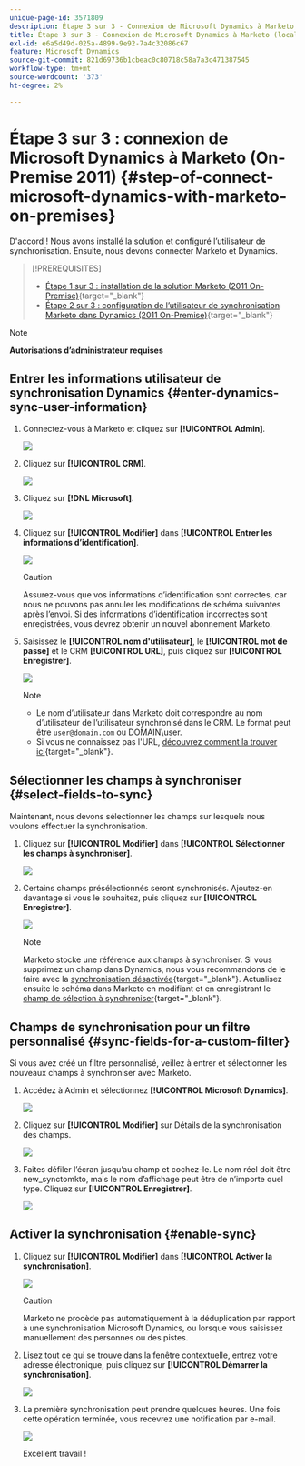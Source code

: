 ```yaml
---
unique-page-id: 3571809
description: Étape 3 sur 3 - Connexion de Microsoft Dynamics à Marketo (2011 On-Premise) - Documents Marketo - Documentation du produit
title: Étape 3 sur 3 - Connexion de Microsoft Dynamics à Marketo (local 2011)
exl-id: e6a5d49d-025a-4899-9e92-7a4c32086c67
feature: Microsoft Dynamics
source-git-commit: 821d69736b1cbeac0c80718c58a7a3c471387545
workflow-type: tm+mt
source-wordcount: '373'
ht-degree: 2%

---
```


# Étape 3 sur 3 : connexion de Microsoft Dynamics à Marketo (On-Premise 2011) {#step-of-connect-microsoft-dynamics-with-marketo-on-premises}

D&#39;accord ! Nous avons installé la solution et configuré l’utilisateur de synchronisation. Ensuite, nous devons connecter Marketo et Dynamics.

>[!PREREQUISITES]
>
>* [Étape 1 sur 3 : installation de la solution Marketo (2011 On-Premise)](/help/marketo/product-docs/crm-sync/microsoft-dynamics-sync/sync-setup/connecting-to-legacy-versions/step-1-of-3-install-2011.md){target="_blank"}
>* [Étape 2 sur 3 : configuration de l’utilisateur de synchronisation Marketo dans Dynamics (2011 On-Premise)](/help/marketo/product-docs/crm-sync/microsoft-dynamics-sync/sync-setup/connecting-to-legacy-versions/step-2-of-3-set-up-2011.md){target="_blank"}

>[!NOTE]
>
>**Autorisations d’administrateur requises**

## Entrer les informations utilisateur de synchronisation Dynamics {#enter-dynamics-sync-user-information}

1. Connectez-vous à Marketo et cliquez sur **[!UICONTROL Admin]**.

   ![](assets/login-admin.png)

1. Cliquez sur **[!UICONTROL CRM]**.

   ![](assets/image2014-12-11-11-3a53-3a59.png)

1. Cliquez sur **[!DNL Microsoft]**.

   ![](assets/image2014-12-11-11-3a54-3a10.png)

1. Cliquez sur **[!UICONTROL Modifier]** dans **[!UICONTROL Entrer les informations d’identification]**.

   ![](assets/image2014-12-11-11-3a54-3a19.png)

   >[!CAUTION]
   >
   >Assurez-vous que vos informations d’identification sont correctes, car nous ne pouvons pas annuler les modifications de schéma suivantes après l’envoi. Si des informations d’identification incorrectes sont enregistrées, vous devrez obtenir un nouvel abonnement Marketo.

1. Saisissez le **[!UICONTROL nom d&#39;utilisateur]**, le **[!UICONTROL mot de passe]** et le CRM **[!UICONTROL URL]**, puis cliquez sur **[!UICONTROL Enregistrer]**.

   ![](assets/image2015-4-2-14-3a50-3a7.png)

   >[!NOTE]
   >
   >* Le nom d’utilisateur dans Marketo doit correspondre au nom d’utilisateur de l’utilisateur synchronisé dans le CRM. Le format peut être `user@domain.com` ou DOMAIN\user.
   >* Si vous ne connaissez pas l&#39;URL, [ découvrez comment la trouver ici](/help/marketo/product-docs/crm-sync/microsoft-dynamics-sync/sync-setup/view-the-organization-service-url.md){target="_blank"}.

## Sélectionner les champs à synchroniser {#select-fields-to-sync}

Maintenant, nous devons sélectionner les champs sur lesquels nous voulons effectuer la synchronisation.

1. Cliquez sur **[!UICONTROL Modifier]** dans **[!UICONTROL Sélectionner les champs à synchroniser]**.

   ![](assets/image2015-3-16-9-51-28a.png)

1. Certains champs présélectionnés seront synchronisés. Ajoutez-en davantage si vous le souhaitez, puis cliquez sur **[!UICONTROL Enregistrer]**.

   ![](assets/image2016-8-25-13-3a26-3a14.png)

   >[!NOTE]
   >
   >Marketo stocke une référence aux champs à synchroniser. Si vous supprimez un champ dans Dynamics, nous vous recommandons de le faire avec la [synchronisation désactivée](/help/marketo/product-docs/crm-sync/salesforce-sync/enable-disable-the-salesforce-sync.md){target="_blank"}. Actualisez ensuite le schéma dans Marketo en modifiant et en enregistrant le [champ de sélection à synchroniser](/help/marketo/product-docs/crm-sync/microsoft-dynamics-sync/microsoft-dynamics-sync-details/microsoft-dynamics-sync-field-sync/editing-fields-to-sync-before-deleting-them-in-dynamics.md){target="_blank"}.

## Champs de synchronisation pour un filtre personnalisé {#sync-fields-for-a-custom-filter}

Si vous avez créé un filtre personnalisé, veillez à entrer et sélectionner les nouveaux champs à synchroniser avec Marketo.

1. Accédez à Admin et sélectionnez **[!UICONTROL Microsoft Dynamics]**.

   ![](assets/image2015-10-9-9-3a50-3a9.png)

1. Cliquez sur **[!UICONTROL Modifier]** sur Détails de la synchronisation des champs.

   ![](assets/image2015-10-9-9-3a52-3a23.png)

1. Faites défiler l’écran jusqu’au champ et cochez-le. Le nom réel doit être new_synctomkto, mais le nom d’affichage peut être de n’importe quel type. Cliquez sur **[!UICONTROL Enregistrer]**.

   ![](assets/image2016-8-25-14-3a14-3a57.png)

## Activer la synchronisation {#enable-sync}

1. Cliquez sur **[!UICONTROL Modifier]** dans **[!UICONTROL Activer la synchronisation]**.

   ![](assets/image2015-3-16-9-52-2b.png)

   >[!CAUTION]
   >
   >Marketo ne procède pas automatiquement à la déduplication par rapport à une synchronisation Microsoft Dynamics, ou lorsque vous saisissez manuellement des personnes ou des pistes.

1. Lisez tout ce qui se trouve dans la fenêtre contextuelle, entrez votre adresse électronique, puis cliquez sur **[!UICONTROL Démarrer la synchronisation]**.

   ![](assets/image2015-3-30-14-3a23-3a13.png)

1. La première synchronisation peut prendre quelques heures. Une fois cette opération terminée, vous recevrez une notification par e-mail.

   ![](assets/image2014-12-11-11-3a55-3a15.png)

   Excellent travail !

